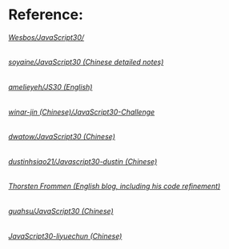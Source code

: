 # Reference:

###### [Wesbos/JavaScript30/](https://github.com/wesbos/JavaScript30)
###### [soyaine/JavaScript30 (Chinese detailed notes)](https://github.com/soyaine/JavaScript30)
###### [amelieyeh/JS30 (English)](https://github.com/amelieyeh/JS30)
###### [winar-jin (Chinese)/JavaScript30-Challenge](https://github.com/winar-jin/JavaScript30-Challenge)
###### [dwatow/JavaScript30 (Chinese)](https://github.com/dwatow/JavaScript30)
###### [dustinhsiao21/Javascript30-dustin (Chinese)](https://github.com/dustinhsiao21/Javascript30-dustin)
###### [Thorsten Frommen (English blog, including his code refinement)](https://tfrommen.de/tag/javascript-30)
###### [guahsu/JavaScript30 (Chinese)](https://guahsu.io/categories/JavaScript30/)
###### [JavaScript30-liyuechun (Chinese)](https://github.com/liyuechun/JavaScript30-liyuechun)

